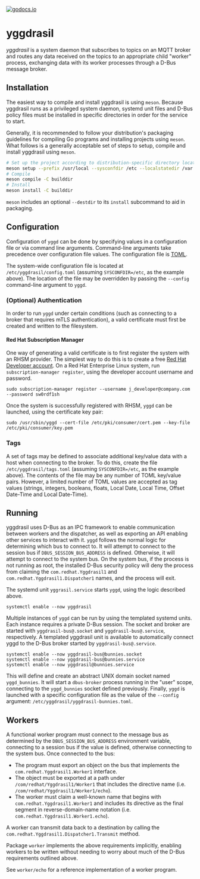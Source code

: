 [![godocs.io](https://godocs.io/github.com/redhatinsights/yggdrasil?status.svg)](https://godocs.io/github.com/redhatinsights/yggdrasil)

# yggdrasil

_yggdrasil_ is a system daemon that subscribes to topics on an MQTT broker and
routes any data received on the topics to an appropriate child "worker" process,
exchanging data with its worker processes through a D-Bus message broker.

## Installation

The easiest way to compile and install yggdrasil is using `meson`. Because
yggdrasil runs as a privileged system daemon, systemd unit files and D-Bus
policy files must be installed in specific directories in order for the service
to start.

Generally, it is recommended to follow your distribution's packaging guidelines
for compiling Go programs and installing projects using `meson`. What follows is
a generally acceptable set of steps to setup, compile and install yggdrasil
using `meson`.

```bash
# Set up the project according to distribution-specific directory locations
meson setup --prefix /usr/local --sysconfdir /etc --localstatedir /var builddir
# Compile
meson compile -C builddir
# Install
meson install -C builddir
```

`meson` includes an optional `--destdir` to its `install` subcommand to aid in
packaging.

## Configuration

Configuration of `yggd` can be done by specifying values in a configuration file
or via command line arguments. Command-line arguments take precedence over
configuration file values. The configuration file is [TOML](https://toml.io).

The system-wide configuration file is located at `/etc/yggdrasil/config.toml`
(assuming `SYSCONFDIR=/etc`, as the example above). The location of the file may
be overridden by passing the `--config` command-line argument to `yggd`.

### (Optional) Authentication

In order to run `yggd` under certain conditions (such as connecting to a broker
that requires mTLS authentication), a valid certificate must first be created
and written to the filesystem.

#### Red Hat Subscription Manager

One way of generating a valid certificate is to first register the system with
an RHSM provider. The simplest way to do this is to create a free [Red Hat
Developer account](https://developers.redhat.com/register). On a Red Hat
Enterprise Linux system, run `subscription-manager register`, using the
developer account username and password.

```
sudo subscription-manager register --username j_developer@company.com --password sw0rdf1sh
```

Once the system is successfully registered with RHSM, `yggd` can be launched,
using the certificate key pair:

```
sudo /usr/sbin/yggd --cert-file /etc/pki/consumer/cert.pem --key-file /etc/pki/consumer/key.pem
```

### Tags

A set of tags may be defined to associate additional key/value data with a host
when connecting to the broker. To do this, create the file
`/etc/yggdrasil/tags.toml` (assuming `SYSCONFDIR=/etc`, as the example above).
The contents of the file may be any number of TOML key/value pairs. However, a
limited number of TOML values are accepted as tag values (strings, integers,
booleans, floats, Local Date, Local Time, Offset Date-Time and Local Date-Time).

## Running

yggdrasil uses D-Bus as an IPC framework to enable communication between workers
and the dispatcher, as well as exporting an API enabling other services to
interact with it. `yggd` follows the normal logic for determining which bus to
connect to. It will attempt to connect to the session bus if
`DBUS_SESSION_BUS_ADDRESS` is defined. Otherwise, it will attempt to connect to
the system bus. On the system bus, if the process is not running as root, the
installed D-Bus security policy will deny the process from claiming the
`com.redhat.Yggdrasil1` and `com.redhat.Yggdrasil1.Dispatcher1` names, and the
process will exit.

The systemd unit `yggrasil.service` starts `yggd`, using the logic described
above.

```
systemctl enable --now yggdrasil
```

Multiple instances of `yggd` can be run by using the templated systemd units.
Each instance requires  a private D-Bus session. The socket and broker are
started with `yggdrasil-bus@.socket` and `yggdrasil-bus@.service`, respectively.
A templated yggdrasil unit is available to automatically connect yggd to the
D-Bus broker started by `yggdrasil-bus@.service`.

```
systemctl enable --now yggdrasil-bus@bunnies.socket
systemctl enable --now yggdrasil-bus@bunnies.service
systemctl enable --now yggdrasil@bunnies.service
```

This will define and create an abstract UNIX domain socket named `yggd_bunnies`.
It will start a `dbus-broker` process running in the "user" scope, connecting to
the `yggd_bunnies` socket defined previously. Finally, `yggd` is launched with a
specific configuration file as the value of the `--config` argument:
`/etc/yggdrasil/yggdrasil-bunnies.toml`.

## Workers

A functional worker program must connect to the message bus as determined by the
`DBUS_SESSION_BUS_ADDRESS` environment variable, connecting to a session bus if
the value is defined, otherwise connecting to the system bus. Once connected to
the bus:

* The program must export an object on the bus that implements the
  `com.redhat.Yggdrasil1.Worker1` interface.
* The object must be exported at a path under  `/com/redhat/Yggdrasil1/Worker1`
  that includes the directive name (i.e. `/com/redhat/Yggdrasil1/Worker1/echo`).
* The worker must claim a well-known name that begins with
  `com.redhat.Yggdrasil1.Worker1` and includes its directive as the final segment
  in reverse-domain-name notation (i.e. `com.redhat.Yggdrasil1.Worker1.echo`).

A worker can transmit data back to a destination by calling the
`com.redhat.Yggdrasil1.Dispatcher1.Transmit` method.

Package `worker` implements the above requirements implicitly, enabling workers
to be written without needing to worry about much of the D-Bus requirements
outlined above.

See `worker/echo` for a reference implementation of a worker program.
